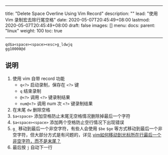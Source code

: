 
---

title: "Delete Space Overline Using Vim Record"
description: ""
lead: "使用 Vim 录制宏去除行尾空格"
date: 2020-05-07T20:45:49+08:00
lastmod: 2020-05-07T20:45:49+08:00
draft: false
images: []
menu:
  docs:
    parent: "linux"
weight: 100
toc: true

---

```
qd$a<space><space><esc>g_ldwjq
gg10000@d
```

## 说明

1. 使用 vim 自带 record 功能
    - `q<?>` 启动录制，保存在 `<?>` 键
    - `q` 结束录制
    - `@<?>` 调用 `<?>` 键录制结果
    - `num@<?>` 调用 num 次 `<?>` 键录制结果
2. 在末尾 `dw` 删除空格
3. `$a<space>` 添加空格防止末尾无空格情况删除掉最后一个字符
4. `$a<space><space>` 添加两个空格防止空行情况下出现错误
5. `g_` 移动到最后一个非空字符，有些人会使用 `$be` `$ge` 等方式移动到最后一个非空字符，但大部分方式是有问题的，详见 [vim如何移动到光标所在行最后一个非空字符，而不是末尾？](https://www.zhihu.com/question/26221661)
6. 最后按 `j` 自动下一行
